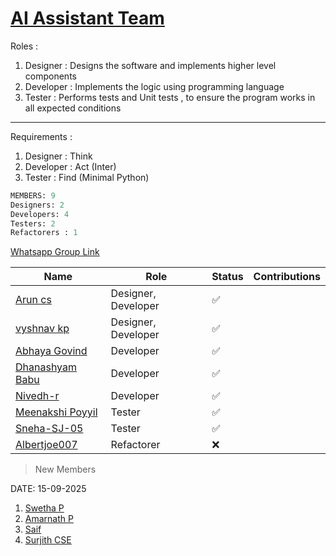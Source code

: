 # [AI Assistant Team](https://github.com/orgs/Embedded-Systems-GCEK/teams/ai-assistant-team)

Roles : 
1. Designer : Designs the software and implements higher level components
2. Developer : Implements the logic using programming language
3. Tester : Performs tests and Unit tests , to ensure the program works in all expected conditions 
---
Requirements :
1. Designer : Think 
2. Developer : Act  (Inter)
3. Tester : Find (Minimal Python)



```sql
MEMBERS: 9
Designers: 2
Developers: 4
Testers: 2
Refactorers : 1 

```

[Whatsapp Group Link](https://chat.whatsapp.com/Ga3031FhGwwFcBlmVDQV36)

| Name                                                                                     | Role                | Status | Contributions |
| ---------------------------------------------------------------------------------------- | ------------------- | ------ | ------------- |
| [Arun cs](https://github.com/orgs/Embedded-Systems-GCEK/people/aruncs31s)                | Designer, Developer | ✅      |               |
| [vyshnav kp](https://github.com/orgs/Embedded-Systems-GCEK/people/vyshnav8486)           | Designer, Developer | ✅      |               |
| [Abhaya Govind](https://github.com/orgs/Embedded-Systems-GCEK/people/AbhayaGovind)       | Developer           | ✅      |               |
| [Dhanashyam Babu](https://github.com/orgs/Embedded-Systems-GCEK/people/dhanashyam18)     | Developer           | ✅      |               |
| [Nivedh-r](https://github.com/orgs/Embedded-Systems-GCEK/people/Nivedh-r)                | Developer           | ✅      |               |
| [Meenakshi Poyyil](https://github.com/orgs/Embedded-Systems-GCEK/people/MeenakshiPoyyil) | Tester              | ✅      |               |
| [Sneha-SJ-05](https://github.com/orgs/Embedded-Systems-GCEK/people/Sneha-SJ-05)          | Tester              | ✅      |               |
| [Albertjoe007](https://github.com/orgs/Embedded-Systems-GCEK/people/Albertjoe010)        | Refactorer          | ❌      |               |
> New Members 

DATE: 15-09-2025

1. [Swetha P](https://github.com/Swethap1991)
2. [Amarnath P](https://github.com/amarnath749)
3. [Saif](https://github.com/Saifali1256)
4. [Surjith CSE](https://github.comm/Surjith-ap)

